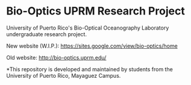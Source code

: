 # Bio-Optics UPRM Research Project

University of Puerto Rico's Bio-Optical Oceanography Laboratory undergraduate research project.

New website (W.I.P.): https://sites.google.com/view/bio-optics/home

Old website: http://bio-optics.uprm.edu/

*This repository is developed and maintained by students from the University of Puerto Rico, Mayaguez Campus.
